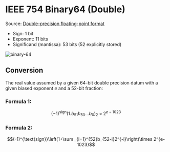 # IEEE 754 Binary64 (Double)

Source: [Double-precision floating-point format](https://en.wikipedia.org/wiki/Double-precision_floating-point_format)

- Sign: 1 bit
- Exponent: 11 bits
- Significand (mantissa): 53 bits (52 explicitly stored)

![binary-64](https://user-images.githubusercontent.com/80301412/228358697-0b99964b-d8fe-44e6-8b4f-fafb26b7e3a7.png)

## Conversion

The real value assumed by a given 64-bit double precision datum with a given
biased exponent $e$ and a 52-bit fraction:

### Formula 1:

$$(-1)^{\text{sign}}(1.b_{51}b_{50}...b_{0})_{2}\times 2^{e-1023}$$

### Formula 2:

$$(-1)^{\text{sign}}\left(1+\sum _{i=1}^{52}b_{52-i}2^{-i}\right)\times 2^{e-1023}$$
